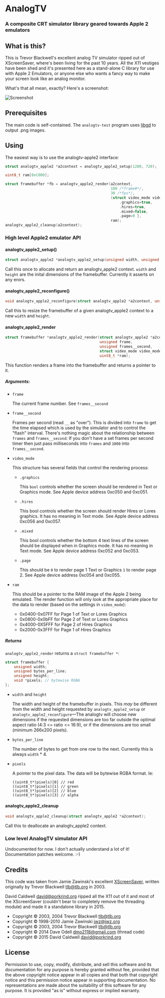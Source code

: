 AnalogTV
========

### A composite CRT simulator library geared towards Apple 2 emulators


What is this?
-------------

This is Trevor Blackwell's excellent analog TV simulator ripped out of
XScreenSaver, where's been living for the past 10 years. All the X11
vestiges have been shed and it's presented here as a stand-alone C library
for use with Apple 2 Emulators, or anyone else who wants a fancy way to make
your screen look like an analog monitor.

What's that all mean, exactly? Here's a screenshot:

![Screenshot](https://github.com/caldwell/libanalogtv/raw/master/Screenshot.png)


Prerequisites
-------------

The main code is self-contained. The `analogtv-test` program uses [libgd][1]
to output .png images.

[1]: http://libgd.bitbucket.org/

Using
-----

The easiest way is to use the analogtv-apple2 interface:

```C
struct analogtv_apple2 *a2context = analogtv_apple2_setup(1280, 720);

uint8_t ram[0xC000];

struct framebuffer *fb = analogtv_apple2_render(a2context,
                                                100 /*frame#*/,
                                                30 /*fps*/,
                                                (struct video_mode video_mode) {
                                                    .graphics=true,
                                                    .hires=true,
                                                    .mixed=false,
                                                    .page=0 },
                                                ram);
analogtv_apple2_cleanup(a2context);
```

### High level Apple2 emulator API

#### analogtv_apple2_setup()

```C
struct analogtv_apple2 *analogtv_apple2_setup(unsigned width, unsigned height);
```

Call this once to allocate and return an analogtv_apple2 context. `width`
and `height` are the inital dimensions of the framebuffer. Currently it
asserts on any erors.

#### analogtv_apple2_reconfigure()

```C
void analogtv_apple2_reconfigure(struct analogtv_apple2 *a2context, unsigned width, unsigned height);
```

Call this to resize the framebuffer of a given analogtv_apple2 context to
a new `width` and `height`.

#### analogtv_apple2_render

```C
struct framebuffer *analogtv_apple2_render(struct analogtv_apple2 *a2context,
                                           unsigned frame,
                                           unsigned frames__second,
                                           struct video_mode video_mode,
                                           uint8_t *ram);
```

This function renders a frame into the framebuffer and returns a pointer to
it.

##### Arguments:

*   `frame`

    The current frame number. See `frames__second`

*   `frame__second`

    Frames per second (read `__` as "over"). This is divided into `frame`
    to get the time elapsed which is used by the simulator and to
    control the "flash" interval. There's nothing magic about the
    relationship between `frames` and `frames__second`: If you don't
    have a set frames per second timer then just pass milliseconds into
    `frames` and `1000` into `frames__second`.

*   `video_mode`

    This structure has several fields that control the rendering process:

    *   `.graphics`

        This `bool` controls whether the screen should be rendered in
        Text or Graphics mode. See Apple device address 0xc050 and
        0xc051.

    *   `.hires`

        This bool controls whether the screen should render Hires or Lores
        graphics. It has no meaning in Text mode. See Apple device
        address 0xc056 and 0xc057.

    *   `.mixed`

        This bool controls whether the bottom 4 text lines of the screen
        should be displayed when in Graphics mode. It has no meaning in
        Text mode. See Apple device address 0xc052 and 0xc053.


    *   `.page`

        This should be `0` to render page 1 Text or Graphics `1` to
        render page 2. See Apple device address 0xc054 and 0xc055.

*   `ram`

    This should be a pointer to the RAM image of the Apple 2 being
    emulated. The render function will only look at the appropriate
    place for the data to render (based on the settings in
    `video_mode`):

    * 0x0400-0x07FF for Page 1 of Text or Lores Graphics
    * 0x0800-0x0bFF for Page 2 of Text or Lores Graphics
    * 0x4000-0X5FFF for Page 2 of Hires Graphics
    * 0x2000-0x3FFF for Page 1 of Hires Graphics

##### Returns

`analogtv_apple2_render` returns a `struct framebuffer *`:

```C
struct framebuffer {
    unsigned width;
    unsigned bytes_per_line;
    unsigned height;
    void *pixels; // bytewise RGBA
};
```

*   `width` and `height`

    The width and height of the framebuffer in pixels. This *may* be
    different from the width and height requested by `analogtv_apple2_setup`
    or `analogtv_apple2_reconfigure`—The analogtv will choose new dimensions
    if the requested dimensions are too far outside the optimal aspect ratio
    (4:3 <= ratio <= 16:9), or if the dimensions are too small (minimum
    266x200 pixels).

*   `bytes_per_line`

    The number of bytes to get from one row to the next. Currently this is
    always `width` * 4.

*   `pixels`

    A pointer to the pixel data. The data will be bytewise RGBA format. Ie:

        ((uint8_t*)pixels)[0] // red
        ((uint8_t*)pixels)[1] // green
        ((uint8_t*)pixels)[2] // blue
        ((uint8_t*)pixels)[3] // alpha

#### analogtv_apple2_cleanup

```C
void analogtv_apple2_cleanup(struct analogtv_apple2 *a2context);
```

Call this to deallocate an analogtv_apple2 context.

### Low level AnalogTV simulator API

Undocumented for now. I don't actually understand a lot of it! Documentation
patches welcome. :-)

Credits
-------

This code was taken from Jamie Zawinski's excellent [XScreenSaver][2],
written originally by Trevor Blackwell <tlb@tlb.org> in 2003.

David Caldwell <david@porkrind.org> ripped all the X11 out of it and most of
the XScreenSaver (couldn't bear to completely remove the threading module)
and made it a standalone library in 2015.

[2]: http://www.jwz.org/xscreensaver/

* Copyright © 2003, 2004 Trevor Blackwell <tlb@tlb.org>
* Copyright © 1998-2010 Jamie Zawinski <jwz@jwz.org>
* Copyright © 2003, 2004 Trevor Blackwell <tlb@tlb.org>
* Copyright © 2014 Dave Odell <dmo2118@gmail.com> (thread code)
* Copyright © 2015 David Caldwell <david@porkrind.org>

License
-------

Permission to use, copy, modify, distribute, and sell this software and its
documentation for any purpose is hereby granted without fee, provided that
the above copyright notice appear in all copies and that both that
copyright notice and this permission notice appear in supporting
documentation.  No representations are made about the suitability of this
software for any purpose.  It is provided "as is" without express or
implied warranty.
